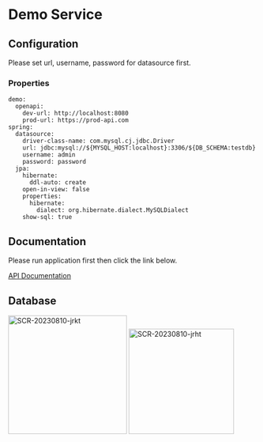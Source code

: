
# Demo Service


## Configuration

Please set url, username, password for datasource first.

### Properties
```
demo:
  openapi:
    dev-url: http://localhost:8080
    prod-url: https://prod-api.com
spring:
  datasource:
    driver-class-name: com.mysql.cj.jdbc.Driver
    url: jdbc:mysql://${MYSQL_HOST:localhost}:3306/${DB_SCHEMA:testdb}
    username: admin
    password: password
  jpa:
    hibernate:
      ddl-auto: create
    open-in-view: false
    properties:
      hibernate:
        dialect: org.hibernate.dialect.MySQLDialect
    show-sql: true
```


## Documentation

Please run application first then click the link below.

[API Documentation](http://localhost:8080/swagger-ui/index.html)


## Database

<img width="240" alt="SCR-20230810-jrkt" src="https://github.com/socialjunker/demo-service/assets/36341677/4f1b19d6-e5c2-4254-91f9-6e24b87f7139">

<img width="213" alt="SCR-20230810-jrht" src="https://github.com/socialjunker/demo-service/assets/36341677/af58aa07-8456-414a-9b81-4e5a953709eb">



